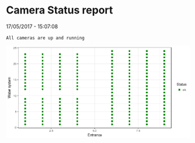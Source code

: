 Camera Status report
================
17/05/2017 - 15:07:08

    All cameras are up and running

![](camreport_files/figure-markdown_github/unnamed-chunk-2-1.png)
